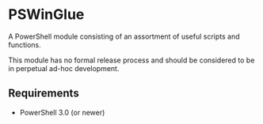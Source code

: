 PSWinGlue
=========

A PowerShell module consisting of an assortment of useful scripts and functions.

This module has no formal release process and should be considered to be in perpetual ad-hoc development.

## Requirements

- PowerShell 3.0 (or newer)